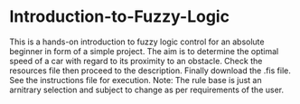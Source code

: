 # Introduction-to-Fuzzy-Logic
This is a hands-on introduction to fuzzy logic control for an absolute beginner in form of a simple project.
The aim is to determine the optimal speed of a car with regard to its proximity to an obstacle.
Check the resources file then proceed to the description. Finally download the .fis file. See the instructions file for execution.
Note: The rule base is just an arnitrary selection and subject to change as per requirements of the user.
